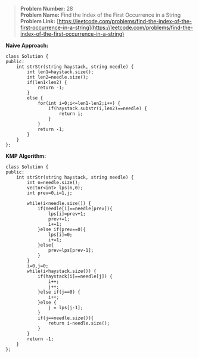 > **Problem Number:** 28 <br>
> **Problem Name:** Find the Index of the First Occurrence in a String <br>
> **Problem Link:** [https://leetcode.com/problems/find-the-index-of-the-first-occurrence-in-a-string](https://leetcode.com/problems/find-the-index-of-the-first-occurrence-in-a-string) <br>

**Naive Approach:** <br>

    class Solution {
    public:
        int strStr(string haystack, string needle) {
            int len1=haystack.size();
            int len2=needle.size();
            if(len1<len2) {
                return -1;
            }
            else {
                for(int i=0;i<=len1-len2;i++) {
                    if(haystack.substr(i,len2)==needle) {
                        return i;
                    }
                }
                return -1;
            }
        }
    };

**KMP Algorithm:** <br>

    class Solution {
    public:
        int strStr(string haystack, string needle) {
            int n=needle.size();
            vector<int> lps(n,0);
            int prev=0,i=1,j;
            
            while(i<needle.size()) {
                if(needle[i]==needle[prev]){
                    lps[i]=prev+1;
                    prev+=1;
                    i+=1;
                }else if(prev==0){
                    lps[i]=0;
                    i+=1;
                }else{
                    prev=lps[prev-1];
                }
            }
            i=0,j=0;
            while(i<haystack.size()) {
                if(haystack[i]==needle[j]) {
                    i++;
                    j++;
                }else if(j==0) {
                    i++;
                }else {
                    j = lps[j-1]; 
                }
                if(j==needle.size()){
                    return i-needle.size();
                }
            }
            return -1;
        }   
    };